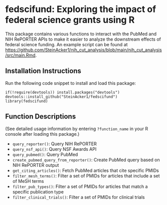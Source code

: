 # fedscifund: Exploring the impact of federal science grants using R

This package contains various functions to interact with the PubMed and NIH RePORTER APIs to make it easier to analyze the downstream effects of federal science funding. An example script can be found at https://github.com/SteinAcker1/nih_cut_analysis/blob/main/nih_cut_analysis/src/main.Rmd.

## Installation Instructions

Run the following code snippet to install and load this package:

```
if(!require(devtools)) install.packages("devtools")
devtools::install_github("SteinAcker1/fedscifund")
library(fedscifund)
```

## Function Descriptions

(See detailed usage information by entering `?function_name` in your R console after loading this package.)

- `query_reporter()`: Query NIH RePORTER
- `query_nsf_api()`: Query NSF Awards API
- `query_pubmed()`: Query PubMed
- `create_pubmed_query_from_reporter()`: Create PubMed query based on NIH RePORTER output
- `get_citing_articles()`: Fetch PubMed articles that cite specific PMIDs
- `filter_mesh_terms()`: Filter a set of PMIDs for articles that include a set of MeSH terms
- `filter_pub_types()`: Filter a set of PMIDs for articles that match a specific publication type
- `filter_clinical_trials()`: Filter a set of PMIDs for clinical trials